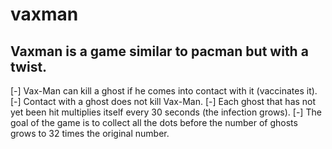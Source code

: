 # vaxman

## Vaxman is a game similar to pacman but with a twist.

[-] Vax-Man can kill a ghost if he comes into contact with it (vaccinates it).
[-] Contact with a ghost does not kill Vax-Man.
[-] Each ghost that has not yet been hit multiplies itself every 30 seconds (the infection grows).
[-] The goal of the game is to collect all the dots before the number of ghosts grows to 32 times the original number.
